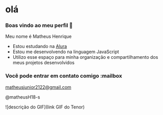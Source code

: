 # olá

### Boas vindo ao meu perfil 💙

Meu nome é Matheus Henrique

- Estou estudando na [Alura](https://www.alura.com.br)
- Estou me desenvolvendo na linguagem JavaScript
- Utilizo esse espaço para minha organização e compartilhamento dos meus projetos desenvolvidos

### Você pode entrar em contato comigo :mailbox

matheusjunior2122@gmail.com

@matheusH18-s

![descrição do GIF](link GIF do Tenor)
